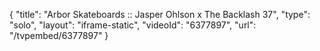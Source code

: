 {
    "title": "Arbor Skateboards :: Jasper Ohlson x The Backlash 37",
    "type": "solo",
    "layout": "iframe-static",
    "videoId": "6377897",
    "url": "\/tvpembed\/6377897"
}